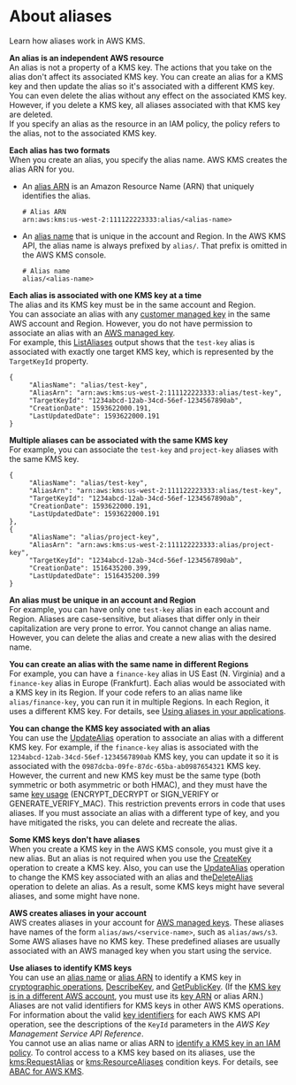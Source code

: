 # About aliases<a name="alias-about"></a>

Learn how aliases work in AWS KMS\.

**An alias is an independent AWS resource**  
An alias is not a property of a KMS key\. The actions that you take on the alias don't affect its associated KMS key\. You can create an alias for a KMS key and then update the alias so it's associated with a different KMS key\. You can even delete the alias without any effect on the associated KMS key\. However, if you delete a KMS key, all aliases associated with that KMS key are deleted\.  
If you specify an alias as the resource in an IAM policy, the policy refers to the alias, not to the associated KMS key\.

**Each alias has two formats**  
When you create an alias, you specify the alias name\. AWS KMS creates the alias ARN for you\.  
+ An [alias ARN](concepts.md#key-id-alias-ARN) is an Amazon Resource Name \(ARN\) that uniquely identifies the alias\. 

  ```
  # Alias ARN
  arn:aws:kms:us-west-2:111122223333:alias/<alias-name>
  ```
+ An [alias name](concepts.md#key-id-alias-name) that is unique in the account and Region\. In the AWS KMS API, the alias name is always prefixed by `alias/`\. That prefix is omitted in the AWS KMS console\.

  ```
  # Alias name
  alias/<alias-name>
  ```

**Each alias is associated with one KMS key at a time**  
The alias and its KMS key must be in the same account and Region\.   
You can associate an alias with any [customer managed key](concepts.md#customer-cmk) in the same AWS account and Region\. However, you do not have permission to associate an alias with an [AWS managed key](concepts.md#aws-managed-cmk)\.  
For example, this [ListAliases](https://docs.aws.amazon.com/kms/latest/APIReference/API_ListAliases.html) output shows that the `test-key` alias is associated with exactly one target KMS key, which is represented by the `TargetKeyId` property\.  

```
{
     "AliasName": "alias/test-key",
     "AliasArn": "arn:aws:kms:us-west-2:111122223333:alias/test-key",
     "TargetKeyId": "1234abcd-12ab-34cd-56ef-1234567890ab",
     "CreationDate": 1593622000.191,
     "LastUpdatedDate": 1593622000.191
}
```

**Multiple aliases can be associated with the same KMS key**  
For example, you can associate the `test-key` and `project-key` aliases with the same KMS key\.  

```
{
     "AliasName": "alias/test-key",
     "AliasArn": "arn:aws:kms:us-west-2:111122223333:alias/test-key",
     "TargetKeyId": "1234abcd-12ab-34cd-56ef-1234567890ab",
     "CreationDate": 1593622000.191,
     "LastUpdatedDate": 1593622000.191
},
{
     "AliasName": "alias/project-key",
     "AliasArn": "arn:aws:kms:us-west-2:111122223333:alias/project-key",
     "TargetKeyId": "1234abcd-12ab-34cd-56ef-1234567890ab",
     "CreationDate": 1516435200.399,
     "LastUpdatedDate": 1516435200.399
}
```

**An alias must be unique in an account and Region**  
For example, you can have only one `test-key` alias in each account and Region\. Aliases are case\-sensitive, but aliases that differ only in their capitalization are very prone to error\. You cannot change an alias name\. However, you can delete the alias and create a new alias with the desired name\.

**You can create an alias with the same name in different Regions**  
For example, you can have a `finance-key` alias in US East \(N\. Virginia\) and a `finance-key` alias in Europe \(Frankfurt\)\. Each alias would be associated with a KMS key in its Region\. If your code refers to an alias name like `alias/finance-key`, you can run it in multiple Regions\. In each Region, it uses a different KMS key\. For details, see [Using aliases in your applications](alias-using.md)\.

**You can change the KMS key associated with an alias**  
You can use the [UpdateAlias](https://docs.aws.amazon.com/kms/latest/APIReference/API_UpdateAlias.html) operation to associate an alias with a different KMS key\. For example, if the `finance-key` alias is associated with the `1234abcd-12ab-34cd-56ef-1234567890ab` KMS key, you can update it so it is associated with the `0987dcba-09fe-87dc-65ba-ab0987654321` KMS key\.  
However, the current and new KMS key must be the same type \(both symmetric or both asymmetric or both HMAC\), and they must have the same [key usage](concepts.md#key-usage) \(ENCRYPT\_DECRYPT or SIGN\_VERIFY or GENERATE\_VERIFY\_MAC\)\. This restriction prevents errors in code that uses aliases\. If you must associate an alias with a different type of key, and you have mitigated the risks, you can delete and recreate the alias\.

**Some KMS keys don't have aliases**  
When you create a KMS key in the AWS KMS console, you must give it a new alias\. But an alias is not required when you use the [CreateKey](https://docs.aws.amazon.com/kms/latest/APIReference/API_CreateKey.html) operation to create a KMS key\. Also, you can use the [UpdateAlias](https://docs.aws.amazon.com/kms/latest/APIReference/API_UpdateAlias.html) operation to change the KMS key associated with an alias and the[DeleteAlias](https://docs.aws.amazon.com/kms/latest/APIReference/API_DeleteAlias.html) operation to delete an alias\. As a result, some KMS keys might have several aliases, and some might have none\.

**AWS creates aliases in your account**  
AWS creates aliases in your account for [AWS managed keys](concepts.md#aws-managed-cmk)\. These aliases have names of the form `alias/aws/<service-name>`, such as `alias/aws/s3`\.   
Some AWS aliases have no KMS key\. These predefined aliases are usually associated with an AWS managed key when you start using the service\.

**Use aliases to identify KMS keys**  
You can use an [alias name](concepts.md#key-id-alias-name) or [alias ARN](concepts.md#key-id-alias-ARN) to identify a KMS key in [cryptographic operations](concepts.md#cryptographic-operations), [DescribeKey](https://docs.aws.amazon.com/kms/latest/APIReference/API_DescribeKey.html), and [GetPublicKey](https://docs.aws.amazon.com/kms/latest/APIReference/API_GetPublicKey.html)\. \(If the [KMS key is in a different AWS account](key-policy-modifying-external-accounts.md), you must use its [key ARN](concepts.md#key-id-key-ARN) or alias ARN\.\) Aliases are not valid identifiers for KMS keys in other AWS KMS operations\. For information about the valid [key identifiers](concepts.md#key-id) for each AWS KMS API operation, see the descriptions of the `KeyId` parameters in the *AWS Key Management Service API Reference*\.  
You cannot use an alias name or alias ARN to [identify a KMS key in an IAM policy](cmks-in-iam-policies.md)\. To control access to a KMS key based on its aliases, use the [kms:RequestAlias](conditions-kms.md#conditions-kms-request-alias) or [kms:ResourceAliases](conditions-kms.md#conditions-kms-resource-aliases) condition keys\. For details, see [ABAC for AWS KMS](abac.md)\.